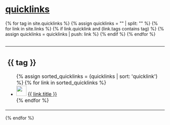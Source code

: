 # [quicklinks](#quicklinks)

{% for tag in site.quicklinks %}
  {% assign quicklinks = "" | split: "" %}
  {% for link in site.links %}
    {% if link.quicklink and (link.tags contains tag) %}
      {% assign quicklinks = quicklinks | push: link %}
    {% endif %}
  {% endfor %}
  <table style="display:block; float:left; border:0;"><tr><td style="border:0;">
  <h2>{{ tag }}</h2>
  <ul>
  {% assign sorted_quicklinks = (quicklinks | sort: 'quicklink') %}
  {% for link in sorted_quicklinks %}
    <li>
      <img src="{{ link.weburl }}/favicon.ico" width=32 height=32>
      <a href="{{ link.weburl }}">{{ link.title }}</a>
    </li>   
  {% endfor %}
  </ul>
  </td></tr></table>
{% endfor %}

<p style="clear: left;"></p>
